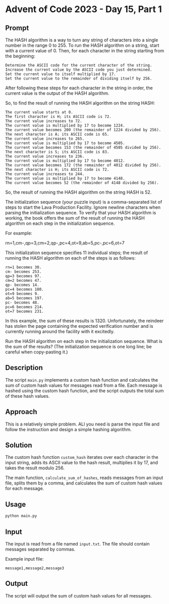 
# Advent of Code 2023 - Day 15, Part 1

## Prompt

The HASH algorithm is a way to turn any string of characters into a single number in the range 0 to 255. To run the HASH algorithm on a string, start with a current value of 0. Then, for each character in the string starting from the beginning:

    Determine the ASCII code for the current character of the string.
    Increase the current value by the ASCII code you just determined.
    Set the current value to itself multiplied by 17.
    Set the current value to the remainder of dividing itself by 256.

After following these steps for each character in the string in order, the current value is the output of the HASH algorithm.

So, to find the result of running the HASH algorithm on the string HASH:

    The current value starts at 0.
    The first character is H; its ASCII code is 72.
    The current value increases to 72.
    The current value is multiplied by 17 to become 1224.
    The current value becomes 200 (the remainder of 1224 divided by 256).
    The next character is A; its ASCII code is 65.
    The current value increases to 265.
    The current value is multiplied by 17 to become 4505.
    The current value becomes 153 (the remainder of 4505 divided by 256).
    The next character is S; its ASCII code is 83.
    The current value increases to 236.
    The current value is multiplied by 17 to become 4012.
    The current value becomes 172 (the remainder of 4012 divided by 256).
    The next character is H; its ASCII code is 72.
    The current value increases to 244.
    The current value is multiplied by 17 to become 4148.
    The current value becomes 52 (the remainder of 4148 divided by 256).

So, the result of running the HASH algorithm on the string HASH is 52.

The initialization sequence (your puzzle input) is a comma-separated list of steps to start the Lava Production Facility. Ignore newline characters when parsing the initialization sequence. To verify that your HASH algorithm is working, the book offers the sum of the result of running the HASH algorithm on each step in the initialization sequence.

For example:

rn=1,cm-,qp=3,cm=2,qp-,pc=4,ot=9,ab=5,pc-,pc=6,ot=7

This initialization sequence specifies 11 individual steps; the result of running the HASH algorithm on each of the steps is as follows:

    rn=1 becomes 30.
    cm- becomes 253.
    qp=3 becomes 97.
    cm=2 becomes 47.
    qp- becomes 14.
    pc=4 becomes 180.
    ot=9 becomes 9.
    ab=5 becomes 197.
    pc- becomes 48.
    pc=6 becomes 214.
    ot=7 becomes 231.

In this example, the sum of these results is 1320. Unfortunately, the reindeer has stolen the page containing the expected verification number and is currently running around the facility with it excitedly.

Run the HASH algorithm on each step in the initialization sequence. What is the sum of the results? (The initialization sequence is one long line; be careful when copy-pasting it.)


## Description

The script `main.py` implements a custom hash function and calculates the sum of custom hash values for messages read from a file. Each message is hashed using the custom hash function, and the script outputs the total sum of these hash values.

## Approach
This is a relatively simple problem. ALl you need is parse the input file and follow the instruction and design a simple hashing algorithm.

## Solution

The custom hash function `custom_hash` iterates over each character in the input string, adds its ASCII value to the hash result, multiplies it by 17, and takes the result modulo 256.

The main function, `calculate_sum_of_hashes`, reads messages from an input file, splits them by a comma, and calculates the sum of custom hash values for each message.

## Usage

```bash
python main.py
```

## Input

The input is read from a file named `input.txt`. The file should contain messages separated by commas.

Example input file:
```
message1,message2,message3
```

## Output

The script will output the sum of custom hash values for all messages.
